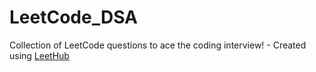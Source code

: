 # LeetCode_DSA
Collection of LeetCode questions to ace the coding interview! - Created using [LeetHub](https://github.com/QasimWani/LeetHub)
